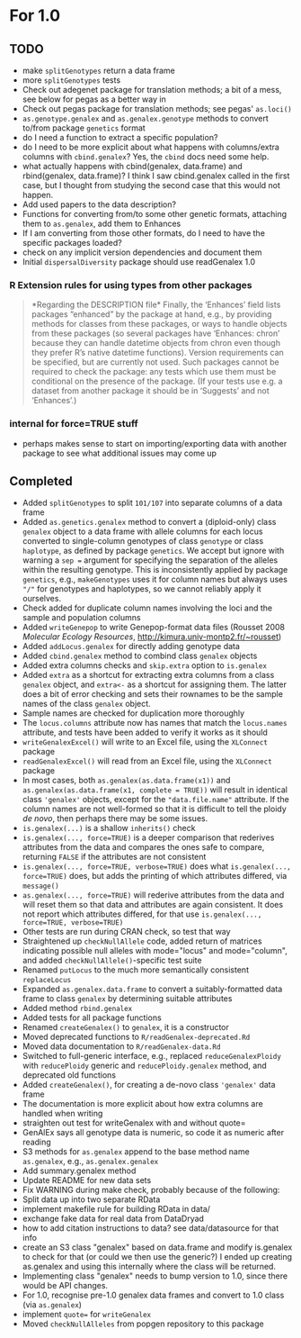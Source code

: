 # For 1.0

TODO
----

- make `splitGenotypes` return a data frame
- more `splitGenotypes` tests
- Check out adegenet package for translation methods; a bit of a mess, see below for pegas as a better way in
- Check out pegas package for translation methods; see pegas' `as.loci()`
- `as.genotype.genalex` and `as.genalex.genotype` methods to convert to/from package `genetics` format
- do I need a function to extract a specific population?
- do I need to be more explicit about what happens with columns/extra columns with `cbind.genalex`?  Yes, the `cbind` docs need some help.
- what actually happens with cbind(genalex, data.frame) and rbind(genalex, data.frame)?  I think I saw cbind.genalex called in the first case, but I thought from studying the second case that this would not happen.
- Add used papers to the data description?
- Functions for converting from/to some other genetic formats, attaching them to `as.genalex`, add them to Enhances
- If I am converting from those other formats, do I need to have the specific packages loaded?
- check on any implicit version dependencies and document them
- Initial `dispersalDiversity` package should use readGenalex 1.0


### R Extension rules for using types from other packages

<blockquote>
*Regarding the DESCRIPTION file* Finally, the ‘Enhances’ field lists packages “enhanced” by the package at hand, e.g., by providing methods for classes from these packages, or ways to handle objects from these packages (so several packages have ‘Enhances: chron’ because they can handle datetime objects from chron even though they prefer R’s native datetime functions). Version requirements can be specified, but are currently not used. Such packages cannot be required to check the package: any tests which use them must be conditional on the presence of the package. (If your tests use e.g. a dataset from another package it should be in ‘Suggests’ and not ‘Enhances’.)
</blockquote>


### internal for force=TRUE stuff

* perhaps makes sense to start on importing/exporting data with another package to see what additional issues may come up


Completed
---------

* Added `splitGenotypes` to split `101/107` into separate columns of a data frame
* Added `as.genetics.genalex` method to convert a (diploid-only) class `genalex` object to a data frame with allele columns for each locus converted to single-column genotypes of class `genotype` or class `haplotype`, as defined by package `genetics`.  We accept but ignore with warning a `sep =` argument for specifying the separation of the alleles within the resulting genotype.  This is inconsistently applied by package `genetics`, e.g., `makeGenotypes` uses it for column names but always uses `"/"` for genotypes and haplotypes, so we cannot reliably apply it ourselves.
* Check added for duplicate column names involving the loci and the sample and population columns
* Added `writeGenepop` to write Genepop-format data files (Rousset 2008 *Molecular Ecology Resources*, <http://kimura.univ-montp2.fr/~rousset>)
* Added `addLocus.genalex` for directly adding genotype data
* Added `cbind.genalex` method to combind class `genalex` objects
* Added extra columns checks and `skip.extra` option to `is.genalex`
* Added `extra` as a shortcut for extracting extra columns from a class `genalex` object, and `extra<-` as a shortcut for assigning them.  The latter does a bit of error checking and sets their rownames to be the sample names of the class `genalex` object.
* Sample names are checked for duplication more thoroughly
* The `locus.columns` attribute now has names that match the `locus.names` attribute, and tests have been added to verify it works as it should
* `writeGenalexExcel()` will write to an Excel file, using the `XLConnect` package
* `readGenalexExcel()` will read from an Excel file, using the `XLConnect` package
* In most cases, both `as.genalex(as.data.frame(x1))` and `as.genalex(as.data.frame(x1, complete = TRUE))` will result in identical class `'genalex'` objects, except for the `"data.file.name"` attribute.  If the column names are not well-formed so that it is difficult to tell the ploidy *de novo*, then perhaps there may be some issues.
* `is.genalex(...)` is a shallow `inherits()` check
* `is.genalex(..., force=TRUE)` is a deeper comparison that rederives attributes from the data and compares the ones safe to compare, returning `FALSE` if the attributes are not consistent
* `is.genalex(..., force=TRUE, verbose=TRUE)` does what `is.genalex(..., force=TRUE)` does, but adds the printing of which attributes differed, via `message()`
* `as.genalex(..., force=TRUE)` will rederive attributes from the data and will reset them so that data and attributes are again consistent.  It does not report which attributes differed, for that use `is.genalex(..., force=TRUE, verbose=TRUE)`
* Other tests are run during CRAN check, so test that way
* Straightened up `checkNullAllele` code, added return of matrices indicating possible null alleles with mode="locus" and mode="column", and added `checkNullAllele()`-specific test suite
* Renamed `putLocus` to the much more semantically consistent `replaceLocus`
* Expanded `as.genalex.data.frame` to convert a suitably-formatted data frame to class `genalex` by determining suitable attributes
* Added method `rbind.genalex`
* Added tests for all package functions
* Renamed `createGenalex()` to `genalex`, it is a constructor
* Moved deprecated functions to `R/readGenalex-deprecated.Rd`
* Moved data documentation to `R/readGenalex-data.Rd`
* Switched to full-generic interface, e.g., replaced `reduceGenalexPloidy` with `reducePloidy` generic and `reducePloidy.genalex` method, and deprecated old functions
* Added `createGenalex()`, for creating a de-novo class `'genalex'` data frame
* The documentation is more explicit about how extra columns are handled when writing
* straighten out test for writeGenalex with and without quote=
* GenAlEx says all genotype data is numeric, so code it as numeric after reading
* S3 methods for `as.genalex` append to the base method name `as.genalex`, e.g., `as.genalex.genalex`
* Add summary.genalex method
* Update README for new data sets
* Fix WARNING during make check, probably because of the following:
* Split data up into two separate RData
* implement makefile rule for building RData in data/
* exchange fake data for real data from DataDryad
* how to add citation instructions to data?  see data/datasource for that info
* create an S3 class "genalex" based on data.frame and modify is.genalex to check for that (or could we then use the generic?)  I ended up creating as.genalex and using this internally where the class will be returned.
* Implementing class "genalex" needs to bump version to 1.0, since there would be API changes.
* For 1.0, recognise pre-1.0 genalex data frames and convert to 1.0 class (via `as.genalex`)
* implement `quote=` for `writeGenalex`
* Moved `checkNullAlleles` from popgen repository to this package

